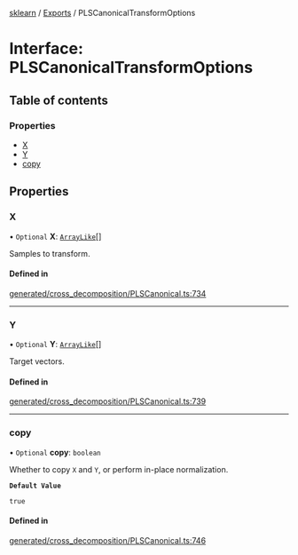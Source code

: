 [sklearn](../readme.md) / [Exports](../modules.md) / PLSCanonicalTransformOptions

# Interface: PLSCanonicalTransformOptions

## Table of contents

### Properties

- [X](PLSCanonicalTransformOptions.md#x)
- [Y](PLSCanonicalTransformOptions.md#y)
- [copy](PLSCanonicalTransformOptions.md#copy)

## Properties

### X

• `Optional` **X**: [`ArrayLike`](../modules.md#arraylike)[]

Samples to transform.

#### Defined in

[generated/cross_decomposition/PLSCanonical.ts:734](https://github.com/transitive-bullshit/scikit-learn-ts/blob/367336a/packages/sklearn/src/generated/cross_decomposition/PLSCanonical.ts#L734)

___

### Y

• `Optional` **Y**: [`ArrayLike`](../modules.md#arraylike)[]

Target vectors.

#### Defined in

[generated/cross_decomposition/PLSCanonical.ts:739](https://github.com/transitive-bullshit/scikit-learn-ts/blob/367336a/packages/sklearn/src/generated/cross_decomposition/PLSCanonical.ts#L739)

___

### copy

• `Optional` **copy**: `boolean`

Whether to copy `X` and `Y`, or perform in-place normalization.

**`Default Value`**

`true`

#### Defined in

[generated/cross_decomposition/PLSCanonical.ts:746](https://github.com/transitive-bullshit/scikit-learn-ts/blob/367336a/packages/sklearn/src/generated/cross_decomposition/PLSCanonical.ts#L746)

